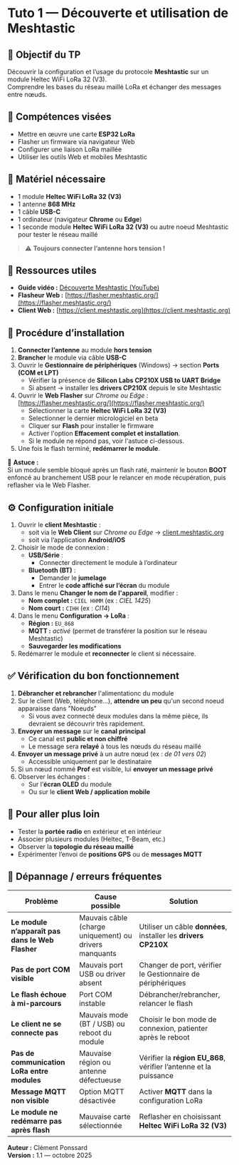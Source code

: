 # Tuto 1 — Découverte et utilisation de Meshtastic

## 🎯 Objectif du TP
Découvrir la configuration et l’usage du protocole **Meshtastic** sur un module Heltec WiFi LoRa 32 (V3).  
Comprendre les bases du réseau maillé LoRa et échanger des messages entre nœuds.

## 🧠 Compétences visées
- Mettre en œuvre une carte **ESP32 LoRa**
- Flasher un firmware via navigateur Web
- Configurer une liaison LoRa maillée
- Utiliser les outils Web et mobiles Meshtastic

## 🔧 Matériel nécessaire
- 1 module **Heltec WiFi LoRa 32 (V3)**
- 1 antenne **868 MHz**
- 1 câble **USB-C**
- 1 ordinateur (navigateur **Chrome** ou **Edge**)
- 1 seconde module **Heltec WiFi LoRa 32 (V3)** ou autre noeud Meshtastic pour tester le réseau maillé

> ⚠️ **Toujours connecter l’antenne hors tension !**

## 🔗 Ressources utiles
- **Guide vidéo :** [Découverte Meshtastic (YouTube)](https://www.youtube.com/watch?v=Cs5Z7rP_eUo)  
- **Flasheur Web :** [https://flasher.meshtastic.org/](https://flasher.meshtastic.org/)  
- **Client Web :** [https://client.meshtastic.org](https://client.meshtastic.org)  

## 🧩 Procédure d’installation

1. **Connecter l’antenne** au module **hors tension**  
2. **Brancher** le module via câble **USB-C**  
3. Ouvrir le **Gestionnaire de périphériques** (Windows) → section **Ports (COM et LPT)**
      - Vérifier la présence de **Silicon Labs CP210X USB to UART Bridge**  
      - Si absent → installer les **drivers CP210X** depuis le site Meshtastic  
4. Ouvrir le **Web Flasher** sur *Chrome ou Edge*  : [https://flasher.meshtastic.org/](https://flasher.meshtastic.org/)
      - Sélectionner la carte **Heltec WiFi LoRa 32 (V3)**  
      - Selectionner le dernier micrologiciel en beta
      - Cliquer sur **Flash** pour installer le firmware  
      - Activer l'option **Effacement complet et installation**. 
      - Si le module ne répond pas, voir l'astuce ci-dessous.
5. Une fois le flash terminé, **redémarrer le module**.  

📘 **Astuce :**  
Si un module semble bloqué après un flash raté, maintenir le bouton **BOOT** enfoncé au branchement USB pour le relancer en mode récupération, puis reflasher via le Web Flasher.

## ⚙️ Configuration initiale

1. Ouvrir le **client Meshtastic** :
      - soit via le **Web Client** sur *Chrome ou Edge* → [client.meshtastic.org](https://client.meshtastic.org)  
      - soit via l’application **Android/iOS**
2. Choisir le mode de connexion :
      - **USB/Série** :  
        - Connecter directement le module à l’ordinateur  
      - **Bluetooth (BT)** :  
        - Demander le **jumelage**  
        - Entrer le **code affiché sur l’écran** du module  
3. Dans le menu **Changer le nom de l'appareil**, modifier :
      - **Nom complet :** `CIEL HHMM` (ex : *CIEL 1425*)  
      - **Nom court :** `CIHH` (ex : *CI14*)  
4. Dans le menu **Configuration → LoRa** :
      - **Région :** `EU_868`  
      - **MQTT :** *activé* (permet de transférer la position sur le réseau Meshtastic)  
      - **Sauvegarder les modifications**  
5. Redémarrer le module et **reconnecter** le client si nécessaire.  

## ✅ Vérification du bon fonctionnement

1. **Débrancher et rebrancher** l'alimentationc du module
2. Sur le client (Web, téléphone...), **attendre un peu** qu'un second noeud apparaisse dans "Noeuds"
      - Si vous avez connecté deux modules dans la même pièce, ils devraient se découvrir très rapidement.
3. **Envoyer un message** sur le **canal principal**  
      - Ce canal est **public et non chiffré**  
      - Le message sera **relayé** à tous les nœuds du réseau maillé  
4. **Envoyer un message privé** à un autre nœud (ex : *de 01 vers 02*)  
      - Accessible uniquement par le destinataire  
5. Si un nœud nommé **Prof** est visible, lui **envoyer un message privé**  
6. Observer les échanges :
      - Sur l’**écran OLED** du module  
      - Ou sur le **client Web / application mobile**

## 🚀 Pour aller plus loin

- Tester la **portée radio** en extérieur et en intérieur  
- Associer plusieurs modules (Heltec, T-Beam, etc.)  
- Observer la **topologie du réseau maillé**  
- Expérimenter l’envoi de **positions GPS** ou de **messages MQTT**  

## 🧰 Dépannage / erreurs fréquentes

| Problème | Cause possible | Solution |
|-----------|----------------|-----------|
| **Le module n’apparaît pas dans le Web Flasher** | Mauvais câble (charge uniquement) ou drivers manquants | Utiliser un câble **données**, installer les **drivers CP210X** |
| **Pas de port COM visible** | Mauvais port USB ou driver absent | Changer de port, vérifier le Gestionnaire de périphériques |
| **Le flash échoue à mi-parcours** | Port COM instable | Débrancher/rebrancher, relancer le flash |
| **Le client ne se connecte pas** | Mauvais mode (BT / USB) ou reboot du module | Choisir le bon mode de connexion, patienter après le reboot |
| **Pas de communication LoRa entre modules** | Mauvaise région ou antenne défectueuse | Vérifier la **région EU_868**, vérifier l’antenne et la puissance |
| **Message MQTT non visible** | Option MQTT désactivée | Activer **MQTT** dans la configuration LoRa |
| **Le module ne redémarre pas après flash** | Mauvaise carte sélectionnée | Reflasher en choisissant **Heltec WiFi LoRa 32 (V3)** |




**Auteur :** Clément Ponssard  
**Version :** 1.1 — octobre 2025

